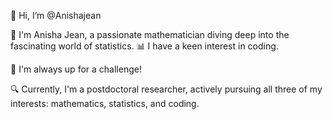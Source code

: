 👋 Hi, I’m @Anishajean

👀 I'm Anisha Jean, a passionate mathematician diving deep into the fascinating world of statistics. 📊 I have a keen interest in coding.

🌱 I'm always up for a challenge!

🔍 Currently, I'm a postdoctoral researcher, actively pursuing all three of my interests: mathematics, statistics, and coding.

<!---
Anishajean/Anishajean is a ✨ special ✨ repository because its `README.md` (this file) appears on your GitHub profile.
You can click the Preview link to take a look at your changes.
--->
